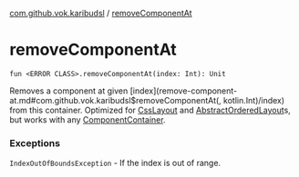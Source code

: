 [com.github.vok.karibudsl](index.md) / [removeComponentAt](.)

# removeComponentAt

`fun <ERROR CLASS>.removeComponentAt(index: Int): Unit`

Removes a component at given [index](remove-component-at.md#com.github.vok.karibudsl$removeComponentAt(, kotlin.Int)/index) from this container. Optimized for [CssLayout](#) and [AbstractOrderedLayout](#)s, but works with any
[ComponentContainer](#).

### Exceptions

`IndexOutOfBoundsException` - If the index is out of range.